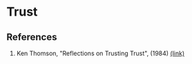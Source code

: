 # Trust

## References
1. Ken Thomson, "Reflections on Trusting Trust", (1984) [(link)](https://www.cs.cmu.edu/~rdriley/487/papers/Thompson_1984_ReflectionsonTrustingTrust.pdf)
